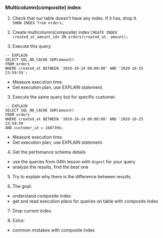 ### Multicolumn(composite) index

1. Check that our table doesn't have any index. If it has, drop it.   
 `SHOW INDEX from orders;`

2. Create multicolumn(composite) index
`CREATE INDEX created_at_amount_idx ON orders(created_at, amount);` 

2. Execute this query.  
 ```
 -- EXPLAIN
 SELECT SQL_NO_CACHE SUM(amount)
 FROM orders
 WHERE created_at BETWEEN '2019-10-24 00:00:00' AND '2020-10-25 23:59:59';
 ```
 - Measure execution time.
 - Get execution plan, use EXPLAIN statement.

3. Execute the same query but for specific customer.
 ```
 -- EXPLAIN
 SELECT SQL_NO_CACHE SUM(amount)
 FROM orders
 WHERE created_at BETWEEN '2019-10-24 00:00:00' AND '2020-10-25 23:59:59'
 AND customer_id = 1687394;
 ```
 - Measure execution time.
 - Get execution plan, use EXPLAIN statement.

4. Get the perfomance schema details
 - use the queries from 04th lesson with `digest` for your query
 - analyze the results, find the best one

5. Try to explain why there is the difference between results.

6. The goal:
 - understand composite index
 - get and read execution plans for queries on table with composite index 

7. Drop current index.

8. Extra: 
 - common mistakes with composite index